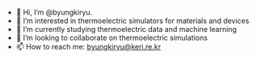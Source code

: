 - 👋 Hi, I’m @byungkiryu.
- 👀 I’m interested in thermoelectric simulators for materials and devices
- 🌱 I’m currently studying thermoelectric data and machine learning
- 💞️ I’m looking to collaborate on thermoelectric simulations
- 📫 How to reach me: byungkiryu@keri.re.kr

<!---
byungkiryu/byungkiryu is a ✨ special ✨ repository because its `README.md` (this file) appears on your GitHub profile.
You can click the Preview link to take a look at your changes.
--->
